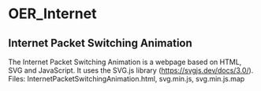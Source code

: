 # OER_Internet

## Internet Packet Switching Animation
The Internet Packet Switching Animation is a webpage based on HTML, SVG and JavaScript. It uses the SVG.js library (https://svgjs.dev/docs/3.0/).
Files: InternetPacketSwitchingAnimation.html, svg.min.js, svg.min.js.map
